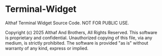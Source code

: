 # Terminal-Widget
Althaf Terminal Widget Source Code. NOT FOR PUBLIC USE.

Copyright (c) 2025 Althaf And Brothers, All Rights Reserved.  This software is proprietary and confidential. Unauthorized copying of this file, via any medium, is strictly prohibited. The software is provided "as is" without warranty of any kind, express or implied.
